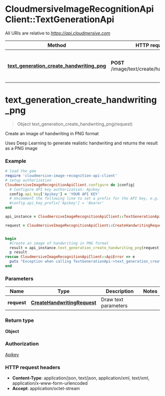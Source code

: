 # CloudmersiveImageRecognitionApiClient::TextGenerationApi

All URIs are relative to *https://api.cloudmersive.com*

Method | HTTP request | Description
------------- | ------------- | -------------
[**text_generation_create_handwriting_png**](TextGenerationApi.md#text_generation_create_handwriting_png) | **POST** /image/text/create/handwriting/png | Create an image of handwriting in PNG format


# **text_generation_create_handwriting_png**
> Object text_generation_create_handwriting_png(request)

Create an image of handwriting in PNG format

Uses Deep Learning to generate realistic handwriting and returns the result as a PNG image

### Example
```ruby
# load the gem
require 'cloudmersive-image-recognition-api-client'
# setup authorization
CloudmersiveImageRecognitionApiClient.configure do |config|
  # Configure API key authorization: Apikey
  config.api_key['Apikey'] = 'YOUR API KEY'
  # Uncomment the following line to set a prefix for the API key, e.g. 'Bearer' (defaults to nil)
  #config.api_key_prefix['Apikey'] = 'Bearer'
end

api_instance = CloudmersiveImageRecognitionApiClient::TextGenerationApi.new

request = CloudmersiveImageRecognitionApiClient::CreateHandwritingRequest.new # CreateHandwritingRequest | Draw text parameters


begin
  #Create an image of handwriting in PNG format
  result = api_instance.text_generation_create_handwriting_png(request)
  p result
rescue CloudmersiveImageRecognitionApiClient::ApiError => e
  puts "Exception when calling TextGenerationApi->text_generation_create_handwriting_png: #{e}"
end
```

### Parameters

Name | Type | Description  | Notes
------------- | ------------- | ------------- | -------------
 **request** | [**CreateHandwritingRequest**](CreateHandwritingRequest.md)| Draw text parameters | 

### Return type

**Object**

### Authorization

[Apikey](../README.md#Apikey)

### HTTP request headers

 - **Content-Type**: application/json, text/json, application/xml, text/xml, application/x-www-form-urlencoded
 - **Accept**: application/octet-stream



